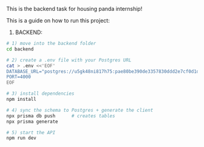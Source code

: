 This is the backend task for housing panda internship!

This is a guide on how to run this project:

1. BACKEND:

```bash
# 1) move into the backend folder
cd backend

# 2) create a .env file with your Postgres URL
cat > .env <<'EOF'
DATABASE_URL="postgres://u5gk48ni817h75:pae80be390de3357830ddd2e7cf0d1d8b3e39e5a563958056070c54fa43dd1ccd@cbec45869p4jbu.cluster-czrs8kj4isg7.us-east-1.rds.amazonaws.com:5432/d6dvc29fhd8upr"
PORT=4000
EOF

# 3) install dependencies 
npm install

# 4) sync the schema to Postgres + generate the client
npx prisma db push      # creates tables
npx prisma generate     

# 5) start the API 
npm run dev
